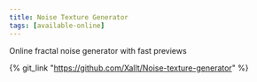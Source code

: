 ```yaml
---
title: Noise Texture Generator
tags: [available-online]
---
```


Online fractal noise generator with fast previews

{% git_link "https://github.com/Xallt/Noise-texture-generator" %}